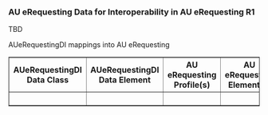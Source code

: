 ### AU eRequesting Data for Interoperability in AU eRequesting R1

TBD

AUeRequestingDI mappings into AU eRequesting

<table border=1>
<thead>
  <tr>
    <th>AUeRequestingDI Data Class</th>
    <th>AUeRequestingDI Data Element</th>
    <th>AU eRequesting Profile(s)</th>
    <th>AU eRequesting Element(s)</th>
  </tr>
</thead>
<tbody>
  <tr>
    <td>&nbsp;</td>
    <td>&nbsp;</td>
    <td>&nbsp;</td>
    <td>&nbsp;</td>
  </tr>
</tbody>
</table>
